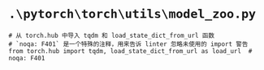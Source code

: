# `.\pytorch\torch\utils\model_zoo.py`

```
# 从 torch.hub 中导入 tqdm 和 load_state_dict_from_url 函数
# `noqa: F401` 是一个特殊的注释，用来告诉 linter 忽略未使用的 import 警告
from torch.hub import tqdm, load_state_dict_from_url as load_url  # noqa: F401
```